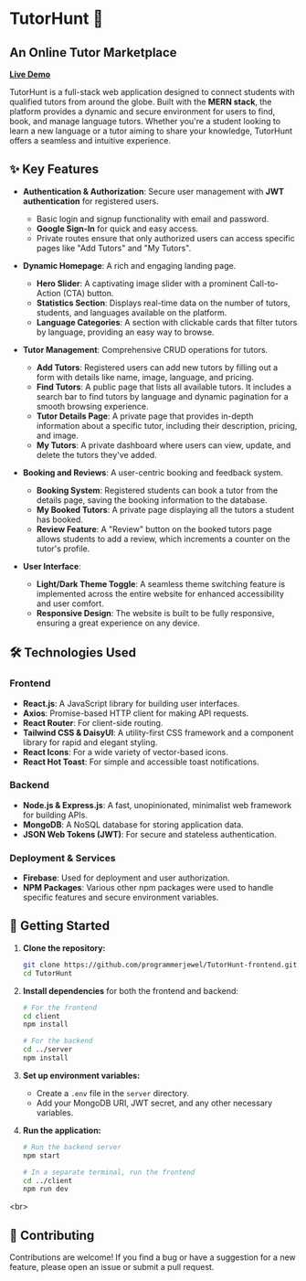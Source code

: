 # TutorHunt 🎯

## An Online Tutor Marketplace

**[Live Demo](https://tutor-hub-2025.web.app)**

TutorHunt is a full-stack web application designed to connect students with qualified tutors from around the globe. Built with the **MERN stack**, the platform provides a dynamic and secure environment for users to find, book, and manage language tutors. Whether you're a student looking to learn a new language or a tutor aiming to share your knowledge, TutorHunt offers a seamless and intuitive experience.



## ✨ Key Features

  * **Authentication & Authorization**: Secure user management with **JWT authentication** for registered users.

      * Basic login and signup functionality with email and password.
      * **Google Sign-In** for quick and easy access.
      * Private routes ensure that only authorized users can access specific pages like "Add Tutors" and "My Tutors".

  * **Dynamic Homepage**: A rich and engaging landing page.

      * **Hero Slider**: A captivating image slider with a prominent Call-to-Action (CTA) button.
      * **Statistics Section**: Displays real-time data on the number of tutors, students, and languages available on the platform.
      * **Language Categories**: A section with clickable cards that filter tutors by language, providing an easy way to browse.

  * **Tutor Management**: Comprehensive CRUD operations for tutors.

      * **Add Tutors**: Registered users can add new tutors by filling out a form with details like name, image, language, and pricing.
      * **Find Tutors**: A public page that lists all available tutors. It includes a search bar to find tutors by language and dynamic pagination for a smooth browsing experience.
      * **Tutor Details Page**: A private page that provides in-depth information about a specific tutor, including their description, pricing, and image.
      * **My Tutors**: A private dashboard where users can view, update, and delete the tutors they've added.

  * **Booking and Reviews**: A user-centric booking and feedback system.

      * **Booking System**: Registered students can book a tutor from the details page, saving the booking information to the database.
      * **My Booked Tutors**: A private page displaying all the tutors a student has booked.
      * **Review Feature**: A "Review" button on the booked tutors page allows students to add a review, which increments a counter on the tutor's profile.

  * **User Interface**:

      * **Light/Dark Theme Toggle**: A seamless theme switching feature is implemented across the entire website for enhanced accessibility and user comfort.
      * **Responsive Design**: The website is built to be fully responsive, ensuring a great experience on any device.



## 🛠️ Technologies Used

### Frontend

  * **React.js**: A JavaScript library for building user interfaces.
  * **Axios**: Promise-based HTTP client for making API requests.
  * **React Router**: For client-side routing.
  * **Tailwind CSS & DaisyUI**: A utility-first CSS framework and a component library for rapid and elegant styling.
  * **React Icons**: For a wide variety of vector-based icons.
  * **React Hot Toast**: For simple and accessible toast notifications.

### Backend

  * **Node.js & Express.js**: A fast, unopinionated, minimalist web framework for building APIs.
  * **MongoDB**: A NoSQL database for storing application data.
  * **JSON Web Tokens (JWT)**: For secure and stateless authentication.

### Deployment & Services

  * **Firebase**: Used for deployment and user authorization.
  * **NPM Packages**: Various other npm packages were used to handle specific features and secure environment variables.



## 🚀 Getting Started

1.  **Clone the repository:**

    ```bash
    git clone https://github.com/programmerjewel/TutorHunt-frontend.git
    cd TutorHunt
    ```

2.  **Install dependencies** for both the frontend and backend:

    ```bash
    # For the frontend
    cd client
    npm install

    # For the backend
    cd ../server
    npm install
    ```

3.  **Set up environment variables:**

      * Create a `.env` file in the `server` directory.
      * Add your MongoDB URI, JWT secret, and any other necessary variables.

4.  **Run the application:**

    ```bash
    # Run the backend server
    npm start

    # In a separate terminal, run the frontend
    cd ../client
    npm run dev
    ```

\<br\>

## 🤝 Contributing

Contributions are welcome\! If you find a bug or have a suggestion for a new feature, please open an issue or submit a pull request.
